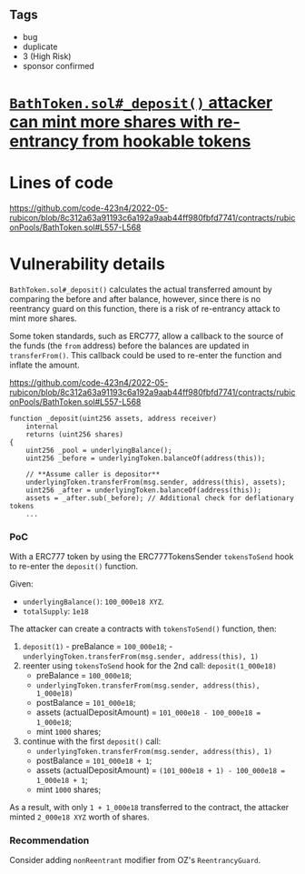 ## Tags

- bug
- duplicate
- 3 (High Risk)
- sponsor confirmed

# [`BathToken.sol#_deposit()` attacker can mint more shares with re-entrancy from hookable tokens](https://github.com/code-423n4/2022-05-rubicon-findings/issues/350) 

# Lines of code

https://github.com/code-423n4/2022-05-rubicon/blob/8c312a63a91193c6a192a9aab44ff980fbfd7741/contracts/rubiconPools/BathToken.sol#L557-L568


# Vulnerability details

`BathToken.sol#_deposit()` calculates the actual transferred amount by comparing the before and after balance, however, since there is no reentrancy guard on this function, there is a risk of re-entrancy attack to mint more shares.

Some token standards, such as ERC777, allow a callback to the source of the funds (the `from` address) before the balances are updated in `transferFrom()`. This callback could be used to re-enter the function and inflate the amount.

https://github.com/code-423n4/2022-05-rubicon/blob/8c312a63a91193c6a192a9aab44ff980fbfd7741/contracts/rubiconPools/BathToken.sol#L557-L568

```solidity
function _deposit(uint256 assets, address receiver)
    internal
    returns (uint256 shares)
{
    uint256 _pool = underlyingBalance();
    uint256 _before = underlyingToken.balanceOf(address(this));

    // **Assume caller is depositor**
    underlyingToken.transferFrom(msg.sender, address(this), assets);
    uint256 _after = underlyingToken.balanceOf(address(this));
    assets = _after.sub(_before); // Additional check for deflationary tokens
    ...
```

### PoC

With a ERC777 token by using the ERC777TokensSender `tokensToSend` hook to re-enter the `deposit()` function.

Given: 

-   `underlyingBalance()`: `100_000e18 XYZ`.
-   `totalSupply`: `1e18`

The attacker can create a contracts with `tokensToSend()` function, then:

1.   `deposit(1)`
    -   preBalance  = `100_000e18`;
    -   `underlyingToken.transferFrom(msg.sender, address(this), 1)`
2. reenter using `tokensToSend` hook for the 2nd call: `deposit(1_000e18)`
    -   preBalance  = `100_000e18`;
    -   `underlyingToken.transferFrom(msg.sender, address(this), 1_000e18)`
    -   postBalance = `101_000e18`;
    -   assets (actualDepositAmount) = `101_000e18 - 100_000e18 = 1_000e18`;
    -   mint `1000` shares;
3. continue with the first `deposit()` call:
    -   `underlyingToken.transferFrom(msg.sender, address(this), 1)`
    -   postBalance = `101_000e18 + 1`;
    -   assets (actualDepositAmount) = `(101_000e18 + 1) - 100_000e18 = 1_000e18 + 1`;
    -   mint `1000` shares;

As a result, with only `1 + 1_000e18` transferred to the contract, the attacker minted `2_000e18 XYZ` worth of shares.

### Recommendation

Consider adding `nonReentrant` modifier from OZ's `ReentrancyGuard`.



